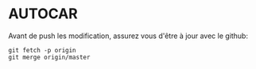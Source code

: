 # AUTOCAR


Avant de push les modification, assurez vous d'être à jour avec le github:

``` shell-script
git fetch -p origin
git merge origin/master
```
